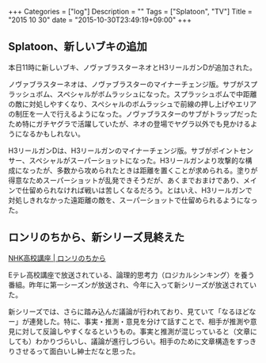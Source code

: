 +++
Categories = ["log"]
Description = ""
Tags = ["Splatoon", "TV"]
Title = "2015 10 30"
date = "2015-10-30T23:49:19+09:00"
+++

## Splatoon、新しいブキの追加
本日11時に新しいブキ、ノヴァブラスターネオとH3リールガンDが追加された。

ノヴァブラスターネオは、ノヴァブラスターのマイナーチェンジ版。サブがスプラッシュボム、スペシャルがボムラッシュになった。スプラッシュボムで中距離の敵に対処しやすくなり、スペシャルのボムラッシュで前線の押し上げやエリアの制圧を一人で行えるようになった。ノヴァブラスターのサブがトラップだったため特にガチヤグラで活躍していたが、ネオの登場でヤグラ以外でも見かけるようになるかもしれない。

H3リールガンDは、H3リールガンのマイナーチェンジ版。サブがポイントセンサー、スペシャルがスーパーショットになった。H3リールガンより攻撃的な構成になったが、多数から攻められたときは距離を置くことが求められる。塗りが得意なためスーパーショットが乱発できそうだが、あくまでおまけであり、メインで仕留められなければ戦いは苦しくなるだろう。とはいえ、H3リールガンで対処しきれなかった遠距離の敵を、スーパーショットで仕留められるようになった。

## ロンリのちから、新シリーズ見終えた
[NHK高校講座 | ロンリのちから](http://www.nhk.or.jp/kokokoza/tv/ronri/index.html)

Eテレ高校講座で放送されている、論理的思考力（ロジカルシンキング）を養う番組。昨年に第一シーズンが放送され、今年に入って新シリーズが放送されていた。

新シリーズでは、さらに踏み込んだ議論が行われており、見ていて「なるほどなー」が連発した。特に、事実・推測・意見を分けて話すことで、相手が推測や意見に対して反論しやすくなるというもの。事実と推測が混じっていると（文章にしても）わかりづらいし、議論が進行しづらい。相手のために文章構造をすっきりさせるって面白いし紳士だなと思った。
